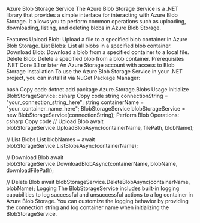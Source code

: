 Azure Blob Storage Service
The Azure Blob Storage Service is a .NET library that provides a simple interface for interacting with Azure Blob Storage. It allows you to perform common operations such as uploading, downloading, listing, and deleting blobs in Azure Blob Storage.

Features
Upload Blob: Upload a file to a specified blob container in Azure Blob Storage.
List Blobs: List all blobs in a specified blob container.
Download Blob: Download a blob from a specified container to a local file.
Delete Blob: Delete a specified blob from a blob container.
Prerequisites
.NET Core 3.1 or later
An Azure Storage account with access to Blob Storage
Installation
To use the Azure Blob Storage Service in your .NET project, you can install it via NuGet Package Manager:

bash
Copy code
dotnet add package Azure.Storage.Blobs
Usage
Initialize BlobStorageService:
csharp
Copy code
string connectionString = "your_connection_string_here";
string containerName = "your_container_name_here";
BlobStorageService blobStorageService = new BlobStorageService(connectionString);
Perform Blob Operations:
csharp
Copy code
// Upload Blob
await blobStorageService.UploadBlobAsync(containerName, filePath, blobName);

// List Blobs
List<string> blobNames = await blobStorageService.ListBlobsAsync(containerName);

// Download Blob
await blobStorageService.DownloadBlobAsync(containerName, blobName, downloadFilePath);

// Delete Blob
await blobStorageService.DeleteBlobAsync(containerName, blobName);
Logging
The BlobStorageService includes built-in logging capabilities to log successful and unsuccessful actions to a log container in Azure Blob Storage. You can customize the logging behavior by providing the connection string and log container name when initializing the BlobStorageService.
